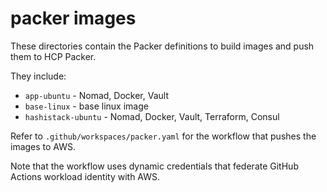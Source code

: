 # packer images

These directories contain the Packer definitions to build images and push them
to HCP Packer.

They include:

* `app-ubuntu` - Nomad, Docker, Vault
* `base-linux` - base linux image
* `hashistack-ubuntu` - Nomad, Docker, Vault, Terraform, Consul

Refer to `.github/workspaces/packer.yaml` for the workflow
that pushes the images to AWS.

Note that the workflow uses dynamic credentials that federate GitHub
Actions workload identity with AWS.